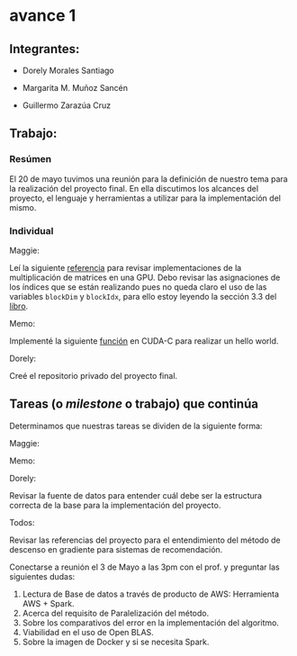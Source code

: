 # avance 1

## Integrantes:

* Dorely Morales Santiago

* Margarita M. Muñoz Sancén

* Guillermo Zarazúa Cruz

## Trabajo: 

### Resúmen

El 20 de mayo tuvimos una reunión para la definición de nuestro tema para la realización del proyecto final. En ella discutimos los alcances del proyecto, el lenguaje y herramientas a utilizar para la implementación del mismo. 

### Individual

Maggie: 

Leí la siguiente [referencia](http://docs.nvidia.com/cuda/cuda-c-programming-guide/#axzz4cvQxAHMZ) para revisar implementaciones de la multiplicación de matrices en una GPU. Debo revisar las asignaciones de los índices que se están realizando pues no queda claro el uso de las variables `blockDim` y `blockIdx`, para ello estoy leyendo la sección 3.3 del [libro](http://www.hds.bme.hu/~fhegedus/C++/programming_massively_parallel_processors.pdf).

Memo:

Implementé la siguiente [función](codigo/funcion_imprime_hello_world_cuda.cu) en CUDA-C para realizar un hello world.

Dorely:

Creé el repositorio privado del proyecto final. 

## Tareas (o *milestone* o trabajo) que continúa

Determinamos que nuestras tareas se dividen de la siguiente forma:

Maggie:


Memo:


Dorely:

Revisar la fuente de datos para entender cuál debe ser la estructura correcta de la base para la implementación del proyecto.

Todos:

Revisar las referencias del proyecto para el entendimiento del método de descenso en gradiente para sistemas de recomendación.

Conectarse a reunión el 3 de Mayo a las 3pm con el prof. y preguntar las siguientes dudas:

1. Lectura de Base de datos a través de producto de AWS: Herramienta AWS + Spark.
2. Acerca del requisito de Paralelización del método.
3. Sobre los comparativos del error en la implementación del algoritmo.
4. Viabilidad en el uso de Open BLAS.
5. Sobre la imagen de Docker y si se necesita Spark.
